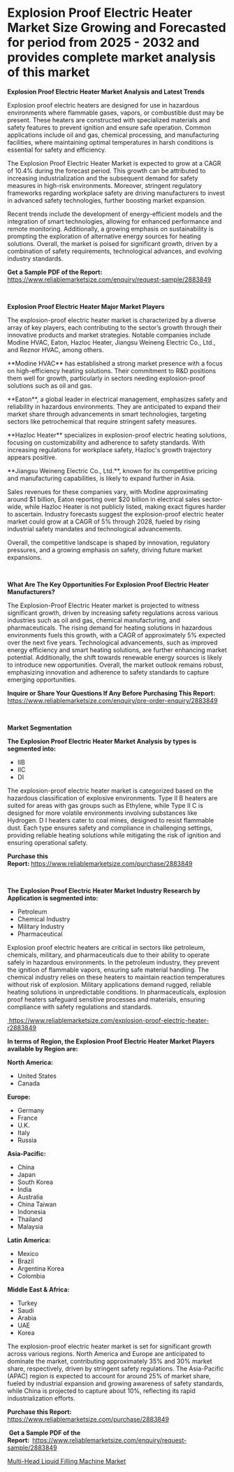 <p><h1>Explosion Proof Electric Heater Market Size Growing and Forecasted for period from 2025 - 2032 and provides complete market analysis of this market</h1></p><p><strong>Explosion Proof Electric Heater Market Analysis and Latest Trends</strong></p>
<p><p>Explosion proof electric heaters are designed for use in hazardous environments where flammable gases, vapors, or combustible dust may be present. These heaters are constructed with specialized materials and safety features to prevent ignition and ensure safe operation. Common applications include oil and gas, chemical processing, and manufacturing facilities, where maintaining optimal temperatures in harsh conditions is essential for safety and efficiency.</p><p>The Explosion Proof Electric Heater Market is expected to grow at a CAGR of 10.4% during the forecast period. This growth can be attributed to increasing industrialization and the subsequent demand for safety measures in high-risk environments. Moreover, stringent regulatory frameworks regarding workplace safety are driving manufacturers to invest in advanced safety technologies, further boosting market expansion. </p><p>Recent trends include the development of energy-efficient models and the integration of smart technologies, allowing for enhanced performance and remote monitoring. Additionally, a growing emphasis on sustainability is prompting the exploration of alternative energy sources for heating solutions. Overall, the market is poised for significant growth, driven by a combination of safety requirements, technological advances, and evolving industry standards.</p></p>
<p><strong>Get a Sample PDF of the Report:&nbsp;</strong> <a href="https://www.reliablemarketsize.com/enquiry/request-sample/2883849?utm_campaign=2744&utm_medium=2&utm_source=Github&utm_content=ia&utm_term=13032025&utm_id=explosion-proof-electric-heater">https://www.reliablemarketsize.com/enquiry/request-sample/2883849</a></p>
<p>&nbsp;</p>
<p><strong>Explosion Proof Electric Heater Major Market Players</strong></p>
<p><p>The explosion-proof electric heater market is characterized by a diverse array of key players, each contributing to the sector’s growth through their innovative products and market strategies. Notable companies include Modine HVAC, Eaton, Hazloc Heater, Jiangsu Weineng Electric Co., Ltd., and Reznor HVAC, among others.</p><p>**Modine HVAC** has established a strong market presence with a focus on high-efficiency heating solutions. Their commitment to R&D positions them well for growth, particularly in sectors needing explosion-proof solutions such as oil and gas. </p><p>**Eaton**, a global leader in electrical management, emphasizes safety and reliability in hazardous environments. They are anticipated to expand their market share through advancements in smart technologies, targeting sectors like petrochemical that require stringent safety measures.</p><p>**Hazloc Heater** specializes in explosion-proof electric heating solutions, focusing on customizability and adherence to safety standards. With increasing regulations for workplace safety, Hazloc's growth trajectory appears positive.</p><p>**Jiangsu Weineng Electric Co., Ltd.**, known for its competitive pricing and manufacturing capabilities, is likely to expand further in Asia. </p><p>Sales revenues for these companies vary, with Modine approximating around $1 billion, Eaton reporting over $20 billion in electrical sales sector-wide, while Hazloc Heater is not publicly listed, making exact figures harder to ascertain. Industry forecasts suggest the explosion-proof electric heater market could grow at a CAGR of 5% through 2028, fueled by rising industrial safety mandates and technological advancements. </p><p>Overall, the competitive landscape is shaped by innovation, regulatory pressures, and a growing emphasis on safety, driving future market expansions.</p></p>
<p>&nbsp;</p>
<p><strong>What Are The Key Opportunities For Explosion Proof Electric Heater Manufacturers?</strong></p>
<p><p>The Explosion-Proof Electric Heater market is projected to witness significant growth, driven by increasing safety regulations across various industries such as oil and gas, chemical manufacturing, and pharmaceuticals. The rising demand for heating solutions in hazardous environments fuels this growth, with a CAGR of approximately 5% expected over the next five years. Technological advancements, such as improved energy efficiency and smart heating solutions, are further enhancing market potential. Additionally, the shift towards renewable energy sources is likely to introduce new opportunities. Overall, the market outlook remains robust, emphasizing innovation and adherence to safety standards to capture emerging opportunities.</p></p>
<p><strong>Inquire or Share Your Questions If Any Before Purchasing This Report:</strong> <a href="https://www.reliablemarketsize.com/enquiry/pre-order-enquiry/2883849?utm_campaign=2744&utm_medium=2&utm_source=Github&utm_content=ia&utm_term=13032025&utm_id=explosion-proof-electric-heater">https://www.reliablemarketsize.com/enquiry/pre-order-enquiry/2883849</a></p>
<p>&nbsp;</p>
<p><strong>Market Segmentation</strong></p>
<p><strong>The Explosion Proof Electric Heater Market Analysis by types is segmented into:</strong></p>
<p><ul><li>ⅡB</li><li>ⅡC</li><li>DⅠ</li></ul></p>
<p><p>The explosion-proof electric heater market is categorized based on the hazardous classification of explosive environments. Type II B heaters are suited for areas with gas groups such as Ethylene, while Type II C is designed for more volatile environments involving substances like Hydrogen. D I heaters cater to coal mines, designed to resist flammable dust. Each type ensures safety and compliance in challenging settings, providing reliable heating solutions while mitigating the risk of ignition and ensuring operational safety.</p></p>
<p><strong>Purchase this Report:&nbsp;</strong><a href="https://www.reliablemarketsize.com/purchase/2883849?utm_campaign=2744&utm_medium=2&utm_source=Github&utm_content=ia&utm_term=13032025&utm_id=explosion-proof-electric-heater">https://www.reliablemarketsize.com/purchase/2883849</a></p>
<p>&nbsp;</p>
<p><strong>The Explosion Proof Electric Heater Market Industry Research by Application is segmented into:</strong></p>
<p><ul><li>Petroleum</li><li>Chemical Industry</li><li>Military Industry</li><li>Pharmaceutical</li></ul></p>
<p><p>Explosion proof electric heaters are critical in sectors like petroleum, chemicals, military, and pharmaceuticals due to their ability to operate safely in hazardous environments. In the petroleum industry, they prevent the ignition of flammable vapors, ensuring safe material handling. The chemical industry relies on these heaters to maintain reaction temperatures without risk of explosion. Military applications demand rugged, reliable heating solutions in unpredictable conditions. In pharmaceuticals, explosion proof heaters safeguard sensitive processes and materials, ensuring compliance with safety regulations and standards.</p></p>
<p><a href="https://www.reliablemarketsize.com/explosion-proof-electric-heater-r2883849?utm_campaign=2744&utm_medium=2&utm_source=Github&utm_content=ia&utm_term=13032025&utm_id=explosion-proof-electric-heater">&nbsp;https://www.reliablemarketsize.com/explosion-proof-electric-heater-r2883849</a></p>
<p><strong>In terms of Region, the Explosion Proof Electric Heater Market Players available by Region are:</strong></p>
<p>
    <p> <strong> North America: </strong>
        <ul>
            <li>United States</li>
            <li>Canada</li>
        </ul>
        </p> 
    <p> <strong> Europe: </strong>
        <ul>
            <li>Germany</li>
            <li>France</li>
            <li>U.K.</li>
            <li>Italy</li>
            <li>Russia</li>
        </ul>
        </p> 
    <p> <strong> Asia-Pacific: </strong>
        <ul>
            <li>China</li>
            <li>Japan</li>
            <li>South Korea</li>
            <li>India</li>
            <li>Australia</li>
            <li>China Taiwan</li>
            <li>Indonesia</li>
            <li>Thailand</li>
            <li>Malaysia</li>
        </ul>
        </p> 
    <p> <strong> Latin America: </strong>
        <ul>
            <li>Mexico</li>
            <li>Brazil</li>
            <li>Argentina Korea</li>
            <li>Colombia</li>
        </ul>
        </p> 
    <p> <strong> Middle East & Africa: </strong>
        <ul>
            <li>Turkey</li>
            <li>Saudi</li>
            <li>Arabia</li>
            <li>UAE</li>
            <li>Korea</li>
        </ul>
    </p>
    </p>
<p><p>The explosion-proof electric heater market is set for significant growth across various regions. North America and Europe are anticipated to dominate the market, contributing approximately 35% and 30% market share, respectively, driven by stringent safety regulations. The Asia-Pacific (APAC) region is expected to account for around 25% of market share, fueled by industrial expansion and growing awareness of safety standards, while China is projected to capture about 10%, reflecting its rapid industrialization efforts.</p></p>
<p><strong>Purchase this Report: </strong><a href="https://www.reliablemarketsize.com/purchase/2883849?utm_campaign=2744&utm_medium=2&utm_source=Github&utm_content=ia&utm_term=13032025&utm_id=explosion-proof-electric-heater">https://www.reliablemarketsize.com/purchase/2883849</a></p>
<p>&nbsp;<strong>Get a Sample PDF of the Report:&nbsp;&nbsp;</strong><a href="https://www.reliablemarketsize.com/enquiry/request-sample/2883849?utm_campaign=2744&utm_medium=2&utm_source=Github&utm_content=ia&utm_term=13032025&utm_id=explosion-proof-electric-heater">https://www.reliablemarketsize.com/enquiry/request-sample/2883849</a></p>
<p><strong></strong></p>
<p><p><a href="https://github.com/chaturberville8181/Market-Research-Report-List-1/blob/main/multi-head-liquid-filling-machine-market.md?utm_campaign=2744&utm_medium=2&utm_source=Github&utm_content=ia&utm_term=13032025&utm_id=explosion-proof-electric-heater">Multi-Head Liquid Filling Machine Market</a></p></p>